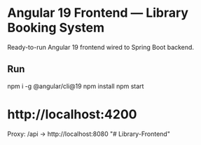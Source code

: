 
# Angular 19 Frontend — Library Booking System
Ready-to-run Angular 19 frontend wired to Spring Boot backend.

## Run
npm i -g @angular/cli@19
npm install
npm start
# http://localhost:4200

Proxy: /api -> http://localhost:8080
"# Library-Frontend" 
